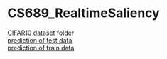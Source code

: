 # CS689_RealtimeSaliency
[CIFAR10 dataset folder](https://drive.google.com/drive/folders/13B6qYalxXpkiwoqEAbDgOalfuOQi1zi4?usp=sharing)  
[prediction  of test data](https://drive.google.com/drive/folders/1ZM0LjxyCNimiiKBtxacvkiAopFB7M6bd?usp=sharing)  
[prediction  of train data](https://drive.google.com/drive/folders/1Tqv8_ltbAzHY5iX9sreaSAMgNOZV-0R_?usp=sharing)

